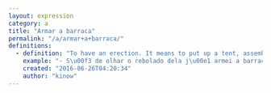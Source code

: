 ```yaml
---
layout: expression
category: a
title: "Armar a barraca"
permalink: "/a/armar+a+barraca/"
definitions:
  - definition: "To have an erection. It means to put up a tent, assemble a tent. It probably comes from the shape of an erection in a man's pants."
    example: "- S\u00f3 de olhar o rebolado dela j\u00e1 armei a barraca."
    created: "2016-06-26T04:20:34"
    author: "kinow"
---
```

